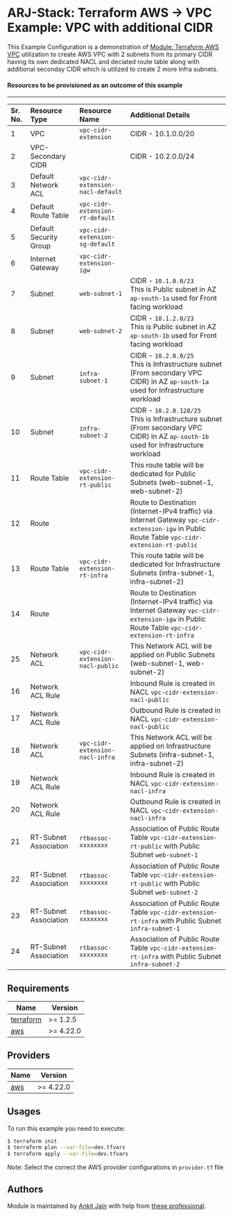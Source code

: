 # ARJ-Stack: Terraform AWS -> VPC Example: VPC with additional CIDR
 
This Example Configuration is a demonstration of [Module: Terraform AWS VPC](https://github.com/arjstack/terraform-aws-vpc) utilization to create AWS VPC with 2 subnets from its primary CIDR having its own dedicated NACL and deciated route table along with additional seconday CIDR which is utilized to create 2 more Infra subnets.

#### Resources to be provisioned as an outcome of this example
---

| Sr. No. | Resource Type | Resource Name | Additional Details |
|:------|:------|:------|:------|
| 1 | VPC | `vpc-cidr-extension` | CIDR - 10.1.0.0/20 |
| 2 | VPC-Secondary CIDR |  | CIDR - 10.2.0.0/24 |
| 3 | Default Network ACL | `vpc-cidr-extension-nacl-default` |  |
| 4 | Default Route Table | `vpc-cidr-extension-rt-default` |  |
| 5 | Default Security Group | `vpc-cidr-extension-sg-default` |  |
| 6 | Internet Gateway | `vpc-cidr-extension-igw` |  |
| 7 | Subnet | `web-subnet-1` | CIDR - `10.1.0.0/23`<br>This is Public subnet in AZ `ap-south-1a` used for Front facing workload |
| 8 | Subnet | `web-subnet-2` | CIDR - `10.1.2.0/23`<br>This is Public subnet in AZ `ap-south-1b` used for Front facing workload |
| 9 | Subnet | `infra-subnet-1` | CIDR - `10.2.0.0/25`<br>This is Infrastructure subnet (From secondary VPC CIDR) in AZ `ap-south-1a` used for Infrastructure workload |
| 10 | Subnet | `infra-subnet-2` | CIDR - `10.2.0.128/25`<br>This is Infrastructure subnet (From secondary VPC CIDR) in AZ `ap-south-1b` used for Infrastructure workload |
| 11 | Route Table | `vpc-cidr-extension-rt-public` | This route table will be dedicated for Public Subnets (web-subnet-1, web-subnet-2) | 
| 12 | Route |  | Route to Destination (Internet-IPv4 traffic) via Internet Gateway `vpc-cidr-extension-igw` in Public Route Table `vpc-cidr-extension-rt-public` |
| 13 | Route Table | `vpc-cidr-extension-rt-infra` | This route table will be dedicated for Infrastructure Subnets (infra-subnet-1, infra-subnet-2) | 
| 14 | Route |  | Route to Destination (Internet-IPv4 traffic) via Internet Gateway `vpc-cidr-extension-igw` in Public Route Table `vpc-cidr-extension-rt-infra` |
| 25 | Network ACL | `vpc-cidr-extension-nacl-public` | This Network ACL will be applied on Public Subnets (web-subnet-1, web-subnet-2) |
| 16 | Network ACL Rule |  | Inbound Rule is created in NACL `vpc-cidr-extension-nacl-public` |
| 17 | Network ACL Rule |  | Outbound Rule is created in NACL `vpc-cidr-extension-nacl-public` |
| 18 | Network ACL | `vpc-cidr-extension-nacl-infra` | This Network ACL will be applied on Infrastructure Subnets (infra-subnet-1, infra-subnet-2) |
| 19 | Network ACL Rule |  | Inbound Rule is created in NACL `vpc-cidr-extension-nacl-infra` |
| 20 | Network ACL Rule |  | Outbound Rule is created in NACL `vpc-cidr-extension-nacl-infra` |
| 21 | RT-Subnet Association | `rtbassoc-xxxxxxxx` | Association of Public Route Table `vpc-cidr-extension-rt-public` with Public Subnet `web-subnet-1` |
| 22 | RT-Subnet Association | `rtbassoc-xxxxxxxx` | Association of Public Route Table `vpc-cidr-extension-rt-public` with Public Subnet `web-subnet-2` |
| 23 | RT-Subnet Association | `rtbassoc-xxxxxxxx` | Association of Public Route Table `vpc-cidr-extension-rt-infra` with Public Subnet `infra-subnet-1` |
| 24 | RT-Subnet Association | `rtbassoc-xxxxxxxx` | Association of Public Route Table `vpc-cidr-extension-rt-infra` with Public Subnet `infra-subnet-2` |


## Requirements

| Name | Version |
|------|---------|
| <a name="requirement_terraform"></a> [terraform](#requirement\_terraform) | >= 1.2.5 |
| <a name="requirement_aws"></a> [aws](#requirement\_aws) | >= 4.22.0 |

## Providers

| Name | Version |
|------|---------|
| <a name="provider_aws"></a> [aws](#provider\_aws) | >= 4.22.0 |

## Usages

To run this example you need to execute:

```bash
$ terraform init
$ terraform plan --var-file=dev.tfvars
$ terraform apply --var-file=dev.tfvars
```

Note: Select the correct the AWS provider configurations in `provider.tf` file

## Authors

Module is maintained by [Ankit Jain](https://github.com/ankit-jn) with help from [these professional](https://github.com/arjstack/terraform-aws-examples/graphs/contributors).
